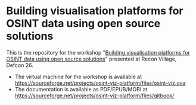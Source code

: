 # Building visualisation platforms for OSINT data using open source solutions
This is the repository for the workshop "[Building visualisation platforms for OSINT data using open source solutions](http://reconvillage.org/talks-2018/#building-visualisation-platforms-for-osint-data-using-open-source-solutions---bharath-kumar-and-madhu-akula)" presented at Recon Village, Defcon 26.

- The virtual machine for the workshop is available at https://sourceforge.net/projects/osint-viz-platform/files/osint-viz.ova
- The documentation is available as PDF/EPUB/MOBI at https://sourceforge.net/projects/osint-viz-platform/files/gitbook/
